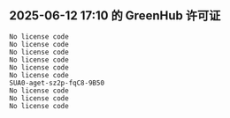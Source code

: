 ## 2025-06-12 17:10 的 GreenHub 许可证
```
No license code
No license code
No license code
No license code
No license code
No license code
SUA0-aget-sz2p-fqC8-9B50
No license code
No license code
No license code
```
